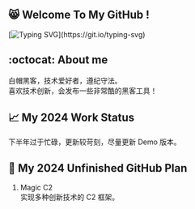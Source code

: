 ## 😸 Welcome To My GitHub !
[![Typing SVG](https://readme-typing-svg.demolab.com?font=&pause=1000&color=00FF00&background=000000&vCenter=true&random=false&width=435&lines=%E2%AC%9B%3E+No+System+Is+Safe.)](https://git.io/typing-svg)
## :octocat: About me
白帽黑客，技术爱好者，遵纪守法。  
喜欢技术创新，会发布一些非常酷的黑客工具！
## 📈 My 2024 Work Status
下半年过于忙碌，更新较苛刻，尽量更新 Demo 版本。
## 📆 My 2024 Unfinished GitHub Plan
1. Magic C2  
实现多种创新技术的 C2 框架。
